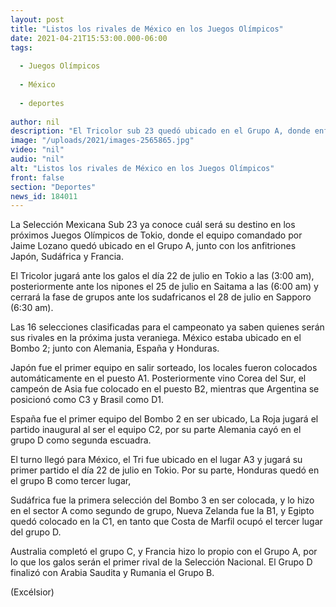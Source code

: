 ```yaml
---
layout: post
title: "Listos los rivales de México en los Juegos Olímpicos"
date: 2021-04-21T15:53:00.000-06:00
tags:
  
  - Juegos Olímpicos
  
  - México
  
  - deportes
  
author: nil
description: "El Tricolor sub 23 quedó ubicado en el Grupo A, donde enfrentará a Japón. Por su parte, el campeón Brasil tiene una dura Fase de Grupos"
image: "/uploads/2021/images-2565865.jpg"
video: "nil"
audio: "nil"
alt: "Listos los rivales de México en los Juegos Olímpicos"
front: false
section: "Deportes"
news_id: 184011
---
```


La Selección Mexicana Sub 23 ya conoce cuál será su destino en los próximos Juegos Olímpicos de Tokio, donde el equipo comandado por Jaime Lozano quedó ubicado en el Grupo A, junto con los anfitriones Japón, Sudáfrica y Francia.

El Tricolor jugará ante los galos el día 22 de julio en Tokio a las (3:00 am), posteriormente ante los nipones el 25 de julio en Saitama a las (6:00 am) y cerrará la fase de grupos ante los sudafricanos el 28 de julio en Sapporo (6:30 am).

Las 16 selecciones clasificadas para el campeonato ya saben quienes serán sus rivales en la próxima justa veraniega. México estaba ubicado en el Bombo 2; junto con Alemania, España y Honduras. 

Japón fue el primer equipo en salir sorteado, los locales fueron colocados automáticamente en el puesto A1. Posteriormente vino Corea del Sur, el campeón de Asia fue colocado en el puesto B2, mientras que Argentina se posicionó como C3 y Brasil como D1.

España fue el primer equipo del Bombo 2 en ser ubicado, La Roja jugará el partido inaugural al ser el equipo C2, por su parte Alemania cayó en el grupo D como segunda escuadra.

El turno llegó para México, el Tri fue ubicado en el lugar A3 y jugará su primer partido el día 22 de julio en Tokio. Por su parte, Honduras quedó en el grupo B como tercer lugar, 

Sudáfrica fue la primera selección del Bombo 3 en ser colocada, y lo hizo en el sector A como segundo de grupo, Nueva Zelanda fue la B1, y Egipto quedó colocado en la C1, en tanto que Costa de Marfil ocupó el tercer lugar del grupo D.

Australia completó el grupo C, y Francia hizo lo propio con el Grupo A, por lo que los galos serán el primer rival de la Selección Nacional. El Grupo D finalizó con Arabia Saudita y Rumania el Grupo B.

(Excélsior)
